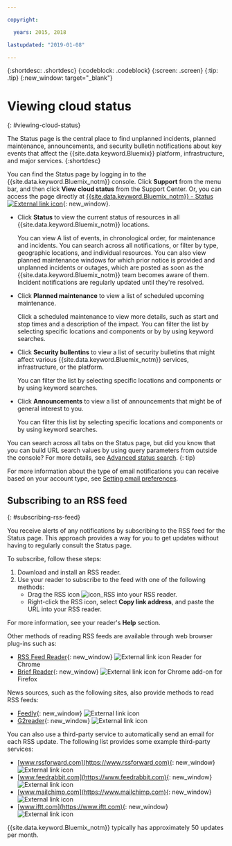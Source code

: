 ```yaml
---

copyright:

  years: 2015, 2018

lastupdated: "2019-01-08"

---
```


{:shortdesc: .shortdesc}
{:codeblock: .codeblock}
{:screen: .screen}
{:tip: .tip}
{:new_window: target="_blank"}

# Viewing cloud status
{: #viewing-cloud-status}

The Status page is the central place to find unplanned incidents, planned maintenance, announcements, and security bulletin notifications about key events that affect the {{site.data.keyword.Bluemix}} platform, infrastructure, and major services.
{:shortdesc}

You can find the Status page by logging in to the {{site.data.keyword.Bluemix_notm}} console. Click **Support** from the menu bar, and then click **View cloud status** from the Support Center. Or, you can access the page directly at [{{site.data.keyword.Bluemix_notm}} - Status ![External link icon](../icons/launch-glyph.svg "External link icon")](https://cloud.ibm.com/status){: new_window}.

* Click **Status** to view the current status of resources in all {{site.data.keyword.Bluemix_notm}} locations. 

  You can view A list of events, in chronological order, for maintenance and incidents. You can search across all notifications, or filter by type, geographic locations, and individual resources. You can also view planned maintenance windows for which prior notice is provided and unplanned incidents or outages, which are posted as soon as the {{site.data.keyword.Bluemix_notm}} team becomes aware of them. Incident notifications are regularly updated until they're resolved.

* Click **Planned maintenance** to view a list of scheduled upcoming maintenance. 

  Click a scheduled maintenance to view more details, such as start and stop times and a description of the impact. You can filter the list by selecting specific locations and components or by by using keyword searches.

* Click **Security bullentins** to view a list of security bulletins that might affect various {{site.data.keyword.Bluemix_notm}} services, infrastructure, or the platform.

  You can filter the list by selecting specific locations and components or by using keyword searches.

* Click **Announcements** to view a list of announcements that might be of general interest to you.

  You can filter this list by selecting specific locations and components or by using keyword searches.

You can search across all tabs on the Status page, but did you know that you can build URL search values by using query parameters from outside the console? For more details, see [Advanced status search](/docs/get-support/status_search.html).
{: tip}

For more information about the type of email notifications you can receive based on your account type, see [Setting email preferences](/docs/account/email.html). 

## Subscribing to an RSS feed
{: #subscribing-rss-feed}

You receive alerts of any notifications by subscribing to the RSS feed for the Status page. This approach provides a way for you to get updates without having to regularly consult the Status page.

To subscribe, follow these steps:

1. Download and install an RSS reader.
2. Use your reader to subscribe to the feed with one of the following methods:
    * Drag the RSS icon ![icon_RSS](../icons/icon_RSS.svg) into your RSS reader.
    * Right-click the RSS icon, select **Copy link address**, and paste the URL into your RSS reader.

For more information, see your reader's **Help** section.

Other methods of reading RSS feeds are available through web browser plug-ins such as:

* [RSS Feed Reader](https://feeder.co/){: new_window} ![External link icon](../icons/launch-glyph.svg "External link icon") Reader for Chrome
* [Brief Reader](https://addons.mozilla.org/en-US/firefox/addon/brief/){: new_window} ![External link icon](../icons/launch-glyph.svg "External link icon") for Chrome add-on for Firefox

News sources, such as the following sites, also provide methods to read RSS feeds:

* [Feedly](https://feedly.com/){: new_window} ![External link icon](../icons/launch-glyph.svg "External link icon")
* [G2reader](https://g2reader.com/en/){: new_window} ![External link icon](../icons/launch-glyph.svg "External link icon")

You can also use a third-party service to automatically send an email for each RSS update. The following list provides some example third-party services:

* [www.rssforward.com](https://www.rssforward.com){: new_window} ![External link icon](../icons/launch-glyph.svg "External link icon")
* [www.feedrabbit.com](https://www.feedrabbit.com){: new_window} ![External link icon](../icons/launch-glyph.svg "External link icon")
* [www.mailchimp.com](https://www.mailchimp.com){: new_window} ![External link icon](../icons/launch-glyph.svg "External link icon")
* [www.iftt.com](https://www.iftt.com){: new_window} ![External link icon](../icons/launch-glyph.svg "External link icon")

{{site.data.keyword.Bluemix_notm}} typically has approximately 50 updates per month.







